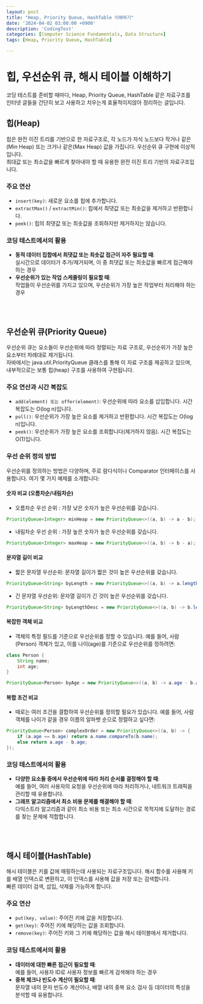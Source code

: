 ```yaml
---
layout: post
title: "Heap, Priority Queue, HashTable 이해하기"
date: '2024-04-02 03:00:00 +0900'
description: 'CodingTest'
categories: [Computer Science Fundamentals, Data Structure]
tags: [Heap, Priority Queue, HashTable]

---
```

# 힙, 우선순위 큐, 해시 테이블 이해하기

코딩 테스트를 준비할 때마다, Heap, Priority Queue, HashTable 같은 자료구조를 인터넷 글들을 간단히 보고 사용하고 치우는게 효율적이지않아 정리하는 글입니다.


## 힙(Heap)

힙은 완전 이진 트리를 기반으로 한 자료구조로, 각 노드가 자식 노드보다 작거나 같은(Min Heap) 또는 크거나 같은(Max Heap) 값을 가집니다. 우선순위 큐 구현에 이상적입니다. <br>
최대값 또는 최소값을 빠르게 찾아내야 할 때 유용한 완전 이진 트리 기반의 자료구조입니다.

### 주요 연산
- `insert(key)`: 새로운 요소를 힙에 추가합니다.
- `extractMax()` / `extractMin()`: 힙에서 최댓값 또는 최솟값을 제거하고 반환합니다.
- `peek()`: 힙의 최댓값 또는 최솟값을 조회하지만 제거하지는 않습니다.

### 코딩 테스트에서의 활용
- **동적 데이터 집합에서 최댓값 또는 최솟값 접근이 자주 필요할 때**: <br>
실시간으로 데이터가 추가/제거되며, 이 중 최댓값 또는 최솟값을 빠르게 접근해야 하는 경우
- **우선순위가 있는 작업 스케줄링이 필요할 때**: <br> 
작업들이 우선순위를 가지고 있으며, 우선순위가 가장 높은 작업부터 처리해야 하는 경우



<br><br>

## 우선순위 큐(Priority Queue)

우선순위 큐는 요소들이 우선순위에 따라 정렬되는 자료 구조로, 우선순위가 가장 높은 요소부터 차례대로 제거됩니다.<br>
자바에서는 java.util.PriorityQueue 클래스를 통해 이 자료 구조를 제공하고 있으며, 내부적으로는 보통 힙(heap) 구조를 사용하여 구현됩니다.
### 주요 연산과 시간 복잡도
- `add(element) 또는 offer(element)`: 우선순위에 따라 요소를 삽입합니다. 시간 복잡도는 O(log n)입니다.
- `poll()`: 우선순위가 가장 높은 요소를 제거하고 반환합니다. 시간 복잡도는 O(log n)입니다.
- `peek()`: 우선순위가 가장 높은 요소를 조회합니다(제거하지 않음). 시간 복잡도는 O(1)입니다.

### 우선 순위 정의 방법
우선순위를 정의하는 방법은 다양하며, 주로 람다식이나 Comparator 인터페이스를 사용합니다. 여기 몇 가지 예제를 소개합니다:

#### 숫자 비교 (오름차순/내림차순)
- 오름차순 우선 순위 : 가장 낮은 숫자가 높은 우선순위를 갖습니다.
```java
PriorityQueue<Integer> minHeap = new PriorityQueue<>((a, b) -> a - b);
```
- 내림차순 우선 순위 : 가장 높은 숫자가 높은 우선순위를 갖습니다.
```java
PriorityQueue<Integer> maxHeap = new PriorityQueue<>((a, b) -> b - a);
```

#### 문자열 길이 비교
- 짧은 문자열 우선순위: 문자열 길이가 짧은 것이 높은 우선순위를 갖습니다.
```java
PriorityQueue<String> byLength = new PriorityQueue<>((a, b) -> a.length() - b.length());
```
- 긴 문자열 우선순위: 문자열 길이가 긴 것이 높은 우선순위를 갖습니다.
```java
PriorityQueue<String> byLengthDesc = new PriorityQueue<>((a, b) -> b.length() - a.length());
```

#### 복잡한 객체 비교
- 객체의 특정 필드를 기준으로 우선순위를 정할 수 있습니다. 예를 들어, 사람(Person) 객체가 있고, 이를 나이(age)를 기준으로 우선순위를 정하려면:

```java
class Person {
    String name;
    int age;
}

PriorityQueue<Person> byAge = new PriorityQueue<>((a, b) -> a.age - b.age);
```
#### 복합 조건 비교
- 때로는 여러 조건을 결합하여 우선순위를 정의할 필요가 있습니다. 예를 들어, 사람 객체를 나이가 같을 경우 이름의 알파벳 순으로 정렬하고 싶다면:

```java
PriorityQueue<Person> complexOrder = new PriorityQueue<>((a, b) -> {
    if (a.age == b.age) return a.name.compareTo(b.name);
    else return a.age - b.age;
});
```

### 코딩 테스트에서의 활용
- **다양한 요소들 중에서 우선순위에 따라 처리 순서를 결정해야 할 때**: 
<br> 예를 들어, 여러 사용자의 요청을 우선순위에 따라 처리하거나, 네트워크 트래픽을 관리할 때 유용합니다.
- **그래프 알고리즘에서 최소 비용 문제를 해결해야 할 때**: <br>
다익스트라 알고리즘과 같이 최소 비용 또는 최소 시간으로 목적지에 도달하는 경로를 찾는 문제에 적합합니다.


<br><br>

## 해시 테이블(HashTable)

해시 테이블은 키를 값에 매핑하는데 사용되는 자료구조입니다. 해시 함수를 사용해 키를 배열 인덱스로 변환하고, 이 인덱스를 사용해 값을 저장 또는 검색합니다.
<br> 빠른 데이터 검색, 삽입, 삭제를 가능하게 합니다.

### 주요 연산
- `put(key, value)`: 주어진 키에 값을 저장합니다.
- `get(key)`: 주어진 키에 해당하는 값을 조회합니다.
- `remove(key)`: 주어진 키와 그 키에 해당하는 값을 해시 테이블에서 제거합니다.


### 코딩 테스트에서의 활용
- **데이터에 대한 빠른 접근이 필요할 때**: <br>
예를 들어, 사용자 ID로 사용자 정보를 빠르게 검색해야 하는 경우
- **중복 체크나 빈도수 계산이 필요할 때**: <br>
 문자열 내의 문자 빈도수 계산이나, 배열 내의 중복 요소 검사 등 데이터의 특성을 분석할 때 유용합니다.